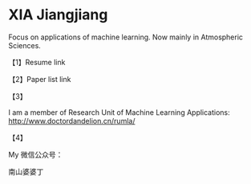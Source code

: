 # XIA Jiangjiang

Focus on applications of machine learning. Now mainly in Atmospheric Sciences.


【1】Resume link





【2】Paper list link






【3】

I am a member of Research Unit of Machine Learning Applications:
http://www.doctordandelion.cn/rumla/






【4】

My 微信公众号：

南山婆婆丁











